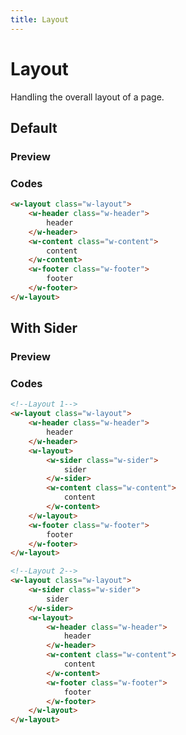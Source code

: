 ```yaml
---
title: Layout
---
```


# Layout

Handling the overall layout of a page.

## Default

### Preview
<ClientOnly>
  <layout-default></layout-default>
</ClientOnly>

### Codes
```html
<w-layout class="w-layout">
    <w-header class="w-header">
        header
    </w-header>
    <w-content class="w-content">
        content
    </w-content>
    <w-footer class="w-footer">
        footer
    </w-footer>
</w-layout>
```

## With Sider

### Preview
<ClientOnly>
  <layout-sider></layout-sider>
</ClientOnly>

### Codes
```html
<!--Layout 1-->
<w-layout class="w-layout">
    <w-header class="w-header">
        header
    </w-header>
    <w-layout>
        <w-sider class="w-sider">
            sider
        </w-sider>
        <w-content class="w-content">
            content
        </w-content>
    </w-layout>
    <w-footer class="w-footer">
        footer
    </w-footer>
</w-layout>

<!--Layout 2-->
<w-layout class="w-layout">
    <w-sider class="w-sider">
        sider
    </w-sider>
    <w-layout>
        <w-header class="w-header">
            header
        </w-header>
        <w-content class="w-content">
            content
        </w-content>
        <w-footer class="w-footer">
            footer
        </w-footer>
    </w-layout>
</w-layout>
```
